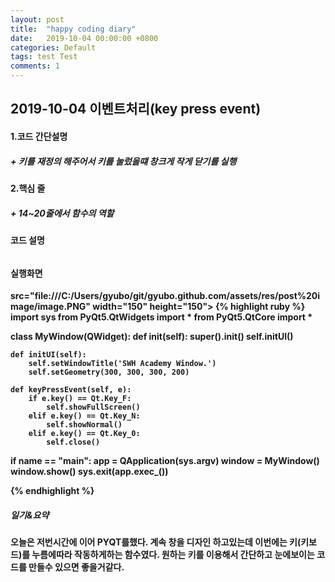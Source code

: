 ```yaml
---
layout: post
title:  "happy coding diary"
date:   2019-10-04 00:00:00 +0800
categories: Default
tags: test Test
comments: 1
---
```

## <strong>2019-10-04 이벤트처리(key press event)<strong/>
#### 1.코드 간단설명
##### + 키를 재정의 해주어서 키를 눌렀을떄 창크게 작게 닫기를 실행
#### 2.핵심 줄
##### + 14~20줄에서 함수의 역할
#### 코드 설명
######
#### 실행화면
<img> src="file:///C:/Users/gyubo/git/gyubo.github.com/assets/res/post%20image/image.PNG" width="150" height="150"></img>
{% highlight ruby %}
import sys
from PyQt5.QtWidgets import *
from PyQt5.QtCore import *

class MyWindow(QWidget):
    def __init__(self):
        super().__init__()
        self.initUI()

    def initUI(self):
        self.setWindowTitle('SWH Academy Window.')
        self.setGeometry(300, 300, 300, 200)

    def keyPressEvent(self, e):
        if e.key() == Qt.Key_F:
            self.showFullScreen()
        elif e.key() == Qt.Key_N:
            self.showNormal()
        elif e.key() == Qt.Key_0:
            self.close()
        
if __name__ == "__main__":
    app = QApplication(sys.argv)
    window = MyWindow()
    window.show()
    sys.exit(app.exec_())

{% endhighlight %}
##### 일기&요약
오늘은 저번시간에 이어 PYQT를했다. 계속 창을 디자인 하고있는데 이번에는 키(키보드)를 누름에따라 작동하게하는 함수였다. 원하는 키를 이용해서 간단하고 눈에보이는 코드를 만들수 있으면 좋을거같다.

 